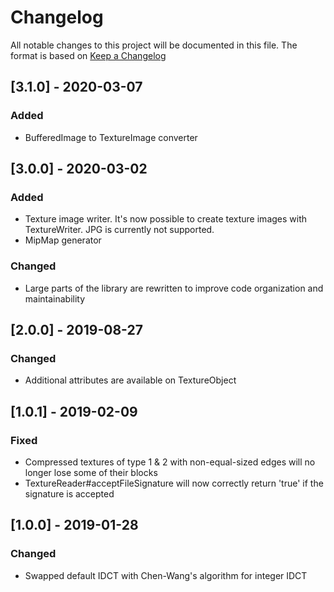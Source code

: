 # Changelog
All notable changes to this project will be documented in this file.
The format is based on [Keep a Changelog](https://keepachangelog.com)

## [3.1.0] - 2020-03-07
### Added
- BufferedImage to TextureImage converter

## [3.0.0] - 2020-03-02
### Added
- Texture image writer. It's now possible to create texture images with TextureWriter. JPG is currently not supported.
- MipMap generator

### Changed
- Large parts of the library are rewritten to improve code organization and maintainability


## [2.0.0] - 2019-08-27
### Changed
- Additional attributes are available on TextureObject

## [1.0.1] - 2019-02-09
### Fixed 
- Compressed textures of type 1 & 2 with non-equal-sized edges will no longer lose some of their blocks 
- TextureReader#acceptFileSignature will now correctly return 'true' if the signature is accepted

## [1.0.0] - 2019-01-28
### Changed
- Swapped default IDCT with Chen-Wang's algorithm for integer IDCT